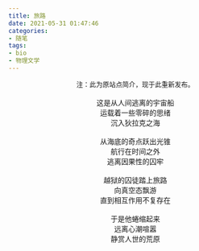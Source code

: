 ```yaml
---
title: 旅路
date: 2021-05-31 01:47:46
categories: 
- 随笔
tags: 
- bio
- 物理文学
---
```

<center><font size = 2>注：此为原站点简介，现于此重新发布。</font></center>
</br>
<center>这是从人间逃离的宇宙船</center>  
<center>运载着一些零碎的思绪</center>  
<center>沉入狄拉克之海</center>  
</br>
<center>从海底的奇点跃出光锥</center>  
<center>航行在时间之外</center>  
<center>逃离因果性的囚牢</center>  
</br>
<center>越狱的囚徒踏上旅路</center>  
<center>向真空态飘游</center>  
<center>直到相互作用不复存在</center>  

</br>
<center>于是他蜷缩起来</center>  
<center>远离心潮喧嚣</center>  
<center>静赏人世的荒原</center>


